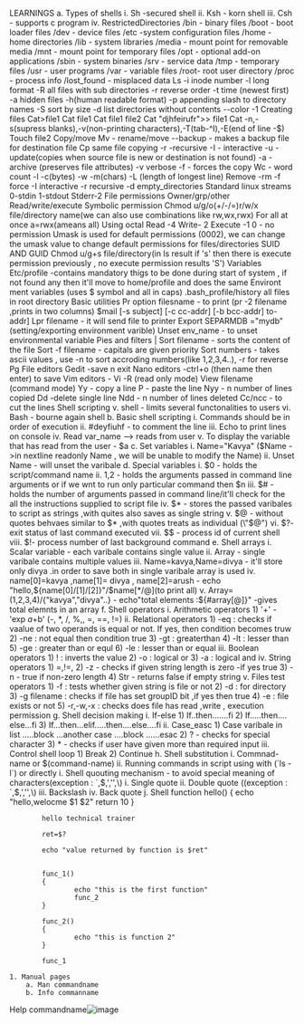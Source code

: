 LEARNINGS
  a. Types of shells
			i. Sh -secured shell
			ii. Ksh - korn shell
			iii. Csh -  supports c program
			iv. RestrictedDirectories
			/bin - binary files
			/boot - boot loader files
			/dev - device files
			/etc -system configuration files
			/home - home directories
			/lib - system libraries
			/media - mount point for removable media
			/mnt - mount point for temporary files
			/opt - optional add-on applications
			/sbin - system binaries
			/srv - service data
			/tmp - temporary files
			/usr - user programs 
			/var - variable files
			/root- root user directory
			/proc - process info
			/lost_found - misplaced data
			Ls 
			-i inode number
			-l  long format
			-R all files with sub directories
			-r reverse order
			-t time (newest first)
			-a hidden files
			-h(human readable format)
			-p appending slash to directory names
			-S sort by size
			-d list directories without contents
			--color
			-1
			Creating files
			Cat>file1
			Cat file1
			Cat file1 file2
			Cat "djhfeirufr">> file1
			Cat -n,-s(supress blanks),-v(non-printing characters),-T(tab-^I),-E(end of line -$)
			Touch file2
			Copy/move
			Mv - rename/move
			--backup - makes a backup file for destination file
			Cp same file copying
			-r -recursive
			-I - interactive
			-u - update(copies when source file is new or destination is not found)
			-a - archive (preserves file attributes)
			-v verbose
			-f - forces the copy
			Wc - word count
			-l
			-c(bytes)
			-w
			-m(chars)
			-L (length of longest line)
			Remove -rm
			-f force
			-I interactive
			-r recursive
			-d empty_directories
			Standard linux streams
			0-stdin
			1-stdout
			Stderr-2
			File permissions
			Owner/grp/other
			Read/write/execute
			Symbolic permission 
			Chmod u/g/o(+/-/=)r/w/x file/directory name(we can also use combinations like rw,wx,rwx) 
			For all at once a=rwx(ameans all)
			Using octal
			Read -4
			Write- 2
			Execute -1
			0 - no permission
			Umask is used for default permissions (0002), we can change the umask value to change default permissions for files/directories
			SUID AND GUID
			Chmod u/g+s file/directory(in ls result if 's' then there is execute permission previously , no execute permission results 'S') 
			Variables
			Etc/profile -contains mandatory thigs to be done during start of system , if not found any then it'll move to home/profile and does the same
			Environt ment variables (uses $ symbol and all in caps)
			.bash_profile/history all files in root directory
			Basic utilities
			Pr option filesname - to print (pr -2 filename ,prints in two columns)
			$mail [-s subject] [-c cc-addr] [-b bcc-addr] to-addr]
			Lpr filename - it will send file to printer
			Export SEPARMDB ="mydb"(setting/exporting  environment varible) 
			Unset env_name - to unset environmental variable
			Pies and filters
			|
			Sort filename - sorts the content of the file
			Sort -f filename - capitals are given priority
			Sort numbers - takes ascii values , use -n to sort accroding numbers(like 1,2,3,4..), -r for reverse
			Pg
			File editors
			Gedit -save n exit
			Nano editors -ctrl+o (then name then enter) to save
			Vim editors - 
			Vi -R (read only mode)
			View filename (command mode)
			Yy - copy a line
			P - paste the line
			Nyy - n number of lines copied
			Dd -delete single line
			Ndd - n number of lines deleted
			Cc/ncc - to cut the lines
			Shell scripting
			v.  shell - limits several functonalities to users
			vi. Bash - bourne again shell
		b. Basic shell scripting
			i. Commands should be in order of execution
			ii. #deyfiuhf - to comment the line
			iii. Echo to print lines on console
			iv. Read var_name --> reads from user
			v. To display the variable that has read from the user - $a
		c. Set variables
			i. Name="Kavya" ($Name ->in nextline readonly Name , we will be unable to modify the Name) 
			ii. Unset Name - will unset the varibale 
		d. Special variables
			i. $0 - holds the script/command name
			ii. $1,$2 - holds the arguments passed in command line arguments or if we wnt to run only particular command then $n
			iii. $# - holds the number of arguments passed in command line/it'll check for the all the instructions supplied to script file
			iv. $* - stores the passed varibales to script as strings ,with quites also saves as single string
			v. $@ - without quotes behvaes similar to $* ,with quotes treats as individual (\"$@\")
			vi. $?- exit status of last command executed
			vii. $$ - process id of current shell
			viii. $!- process number of last background command
		e. Shell arrays
			i. Scalar variable - each varibale contains single value
			ii. Array - single varibale contains multiple values
			iii. Name=kavya,Name=divya - it'll store only divya .in order to save both in single varibale array is used
			iv. name[0]=kavya ,name[1]= divya , name[2]=arush - echo "hello,${name[0]/[1]/[2]}"/$name[*/@](to print all) 
			v. Array=(1,2,3,4)/{"kavya","divya"..} -  echo"total elements :${#array[@]}" -gives total elemnts in an array
		f. Shell operators
			i. Arithmetic operators
				1) '+' - 'exp $a +$b' (-, \*, /, %,, =, ==, !=)
			ii. Relational operators
				1) -eq : checks if vaalue of two operands is equal or not. If yes, then condition becomes truw
				2) -ne : not equal then condition true
				3) -gt : greaterthan
				4) -lt : lesser than
				5) -ge : greater than or equl
				6) -le : lesser than or equal
			iii. Boolean operators
				1) ! : inverts the value
				2) -o : logical or
				3) -a : logical and
			iv. String operators
				1) =,!=, 
				2) -z - checks if given string length is zero -if yes true
				3) -n - true if non-zero length
				4) Str - returns false if empty string
			v. Files test operators
				1) -f : tests whether given string is file or not
				2) -d : for directory
				3) -g filename : checks if file has set groupID bit ,if yes then true
				4) -e : file exists or not
				5) -r,-w,-x : checks does file has read ,write , execution permission
		g. Shell decision making
			i. If-else
				1) If..then…….fi
				2) If…..then.…else…fi
				3) If…then…elif…..then….else….fi
			ii. Case_easc
				1) Case varibale in list …..block …another case ….block ……esac
				2) ? - checks for special character
				3)  *   - checks if user have given more than required input
			iii. Control shell loop
				1) Break
				2) Continue
		h. Shell substitution
			i. Commnad-name or $(command-name)
			ii. Running commands in script using with (`ls -l`) or directly
		i. Shell quouting mechanism - to avoid special meaning of characters(exception : `,$,','',\\)
			i. Single quote
			ii. Double quote ((exception : `,$,','',\\)
			iii. Backslash
			iv. Back quote
		j. Shell function
			hello()
			{
			        echo "hello,welocme $1 $2"
			        return 10
			}
			
			hello technical trainer
			
			ret=$?
			
			echo "value returned by function is $ret"
			
			
			func_1()
			{
			        echo "this is the first function"
			        func_2
			}
			
			func_2()
			{
			        echo "this is function 2"
			}
			
			func_1
			
	1. Manual pages
		a. Man commandname
		b. Info commanname
Help commandname![image](https://github.com/user-attachments/assets/c586cbde-dd58-47af-b3a6-8367dc280a01)
